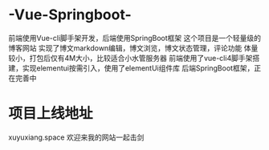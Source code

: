 # -Vue-Springboot-
前端使用Vue-cli脚手架开发，后端使用SpringBoot框架
这个项目是一个轻量级的博客网站
实现了博文markdown编辑，博文浏览，博文状态管理，评论功能
体量较小，打包后仅有4M大小，比较适合小水管服务器
前端使用了vue-cli4脚手架搭建，实现elementui按需引入，使用了elementUi组件库
后端SpringBoot框架，正在完善中
# 项目上线地址
  xuyuxiang.space
  欢迎来我的网站一起击剑
